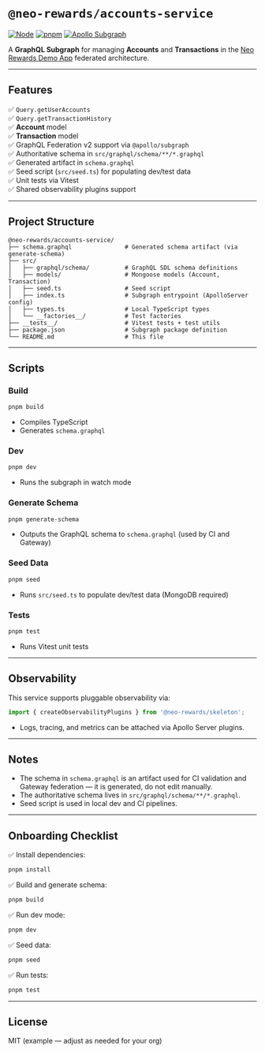 
# `@neo-rewards/accounts-service`

[![Node](https://img.shields.io/badge/node-22.x-brightgreen.svg)](https://nodejs.org/en/)
[![pnpm](https://img.shields.io/badge/pnpm-10.x-orange.svg)](https://pnpm.io/)
[![Apollo Subgraph](https://img.shields.io/badge/apollo--subgraph-v2-blue.svg)](https://www.apollographql.com/docs/federation/)

A **GraphQL Subgraph** for managing **Accounts** and **Transactions** in the [Neo Rewards Demo App](https://github.com/your-org/neo-rewards-demo-app) federated architecture.

---

## Features

✅ `Query.getUserAccounts`  
✅ `Query.getTransactionHistory`  
✅ **Account** model  
✅ **Transaction** model  
✅ GraphQL Federation v2 support via `@apollo/subgraph`  
✅ Authoritative schema in `src/graphql/schema/**/*.graphql`  
✅ Generated artifact in `schema.graphql`  
✅ Seed script (`src/seed.ts`) for populating dev/test data  
✅ Unit tests via Vitest  
✅ Shared observability plugins support

---

## Project Structure

```
@neo-rewards/accounts-service/
├── schema.graphql               # Generated schema artifact (via generate-schema)
├── src/
│   ├── graphql/schema/          # GraphQL SDL schema definitions
│   ├── models/                  # Mongoose models (Account, Transaction)
│   ├── seed.ts                  # Seed script
│   ├── index.ts                 # Subgraph entrypoint (ApolloServer config)
│   ├── types.ts                 # Local TypeScript types
│   └── __factories__/           # Test factories
├── __tests__/                   # Vitest tests + test utils
├── package.json                 # Subgraph package definition
└── README.md                    # This file
```

---

## Scripts

### Build

```bash
pnpm build
```

- Compiles TypeScript
- Generates `schema.graphql`

### Dev

```bash
pnpm dev
```

- Runs the subgraph in watch mode

### Generate Schema

```bash
pnpm generate-schema
```

- Outputs the GraphQL schema to `schema.graphql` (used by CI and Gateway)

### Seed Data

```bash
pnpm seed
```

- Runs `src/seed.ts` to populate dev/test data (MongoDB required)

### Tests

```bash
pnpm test
```

- Runs Vitest unit tests

---

## Observability

This service supports pluggable observability via:

```ts
import { createObservabilityPlugins } from '@neo-rewards/skeleton';
```

- Logs, tracing, and metrics can be attached via Apollo Server plugins.

---

## Notes

- The schema in `schema.graphql` is an artifact used for CI validation and Gateway federation — it is generated, do not edit manually.
- The authoritative schema lives in `src/graphql/schema/**/*.graphql`.
- Seed script is used in local dev and CI pipelines.

---

## Onboarding Checklist

✅ Install dependencies:
```bash
pnpm install
```

✅ Build and generate schema:
```bash
pnpm build
```

✅ Run dev mode:
```bash
pnpm dev
```

✅ Seed data:
```bash
pnpm seed
```

✅ Run tests:
```bash
pnpm test
```

---

## License

MIT (example — adjust as needed for your org)
